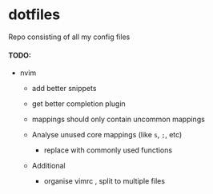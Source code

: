 # dotfiles
Repo consisting of all my config files











#### TODO:
- nvim
    - add better snippets
    - get better completion plugin
    - <Leader> mappings should only contain uncommon mappings

    - Analyse unused core mappings (like `s`, `;`, etc)
        - replace with commonly used functions

    - Additional
        - organise vimrc , split to multiple files
